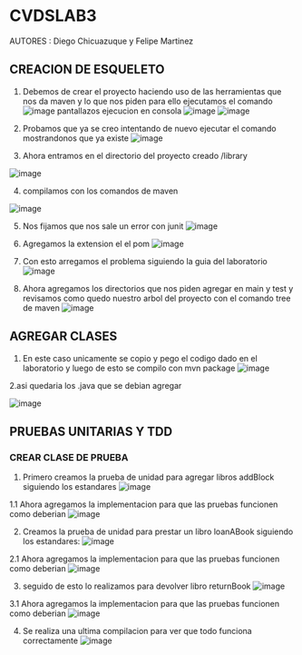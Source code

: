 # CVDSLAB3
  AUTORES : Diego Chicuazuque y Felipe Martinez
  ## CREACION DE ESQUELETO
  1. Debemos de crear el proyecto haciendo uso de las herramientas que nos da maven y lo que nos piden para ello ejecutamos el comando
  ![image](https://github.com/user-attachments/assets/e7dbbf92-f9ae-4490-9ed4-b9dde5345bf3)
  pantallazos ejecucion en consola
  ![image](https://github.com/user-attachments/assets/4f616808-b47a-47e2-87d4-6b111d1c89f5)
  ![image](https://github.com/user-attachments/assets/d6192dc0-04c6-409a-9381-8e33ef16dcb0)
  
  2. Probamos que ya se creo intentando de nuevo ejecutar el comando mostrandonos que ya existe
  ![image](https://github.com/user-attachments/assets/3ce7d90b-75f1-42ab-941d-5712ad8cb107)
  
  3. Ahora entramos en el directorio del proyecto creado /library
     
  ![image](https://github.com/user-attachments/assets/8e9b94b8-5f00-4d39-8e73-2dd693ad9a1e)
  
  4. compilamos con los comandos de maven
     
  ![image](https://github.com/user-attachments/assets/681426dd-9ffe-4c41-bbc3-bdbeebfaee1b)
  
  5. Nos fijamos que nos sale un error con junit
  ![image](https://github.com/user-attachments/assets/87293afc-e50a-4b4f-b702-4eb34c691871)
  
  6. Agregamos la extension el el pom
  ![image](https://github.com/user-attachments/assets/bed1345e-5b02-4f68-8b58-e3a7969c8871)
  
  7. Con esto arregamos el problema siguiendo la guia del laboratorio
  ![image](https://github.com/user-attachments/assets/b82fd8f7-8a3a-4385-bc73-ca92bc0902e3)
  
  10. Ahora agregamos los directorios que nos piden agregar en main y test y revisamos como quedo nuestro arbol del proyecto con el comando tree de maven 
  ![image](https://github.com/user-attachments/assets/9a4dd98f-ba06-4be7-b56c-27751a012aa1)
  
  
  
  ## AGREGAR CLASES
  1. En este caso unicamente se copio y pego el codigo dado en el laboratorio y luego de esto se compilo con mvn package
  ![image](https://github.com/user-attachments/assets/76e213b9-9dd9-466b-865a-6733d8e53a21)
  
  2.asi quedaria los .java que se debian agregar
  
  ![image](https://github.com/user-attachments/assets/e4409e4a-3362-4f2f-8b9d-d128520914db)
  
  
  ## PRUEBAS UNITARIAS Y TDD
  ### CREAR CLASE DE PRUEBA
  1. Primero creamos la prueba de unidad para agregar libros addBlock siguiendo los estandares
  ![image](https://github.com/user-attachments/assets/56feb402-6ad3-4573-9cd7-11f08b61b3a4)
  
  1.1 Ahora agregamos la implementacion para que las pruebas funcionen como deberian
  ![image](https://github.com/user-attachments/assets/1c11a0eb-5598-41f5-a9eb-9f1d2a8ef1f9)
  
  2. Creamos la prueba de unidad para prestar un libro loanABook siguiendo los estandares:
  ![image](https://github.com/user-attachments/assets/da2b321f-b6e9-48b5-986d-adbc2300ba39)
  
  2.1 Ahora agregamos la implementacion para que las pruebas funcionen como deberian
  ![image](https://github.com/user-attachments/assets/bef373a9-2710-4977-a7c3-0470d86561d8)
  
  3. seguido de esto lo realizamos para devolver libro returnBook
  ![image](https://github.com/user-attachments/assets/7d9c1be5-f0dc-4d89-82ac-37e316f486ce)
  
  3.1 Ahora agregamos la implementacion para que las pruebas funcionen como deberian
  ![image](https://github.com/user-attachments/assets/72cd330c-005d-4c5c-9910-edfa8bf5fa15)
  
  4. Se realiza una ultima compilacion para ver que todo funciona correctamente 
  ![image](https://github.com/user-attachments/assets/d1e1aa73-185f-42b7-bfab-cd13cf6ed6ba)

  


